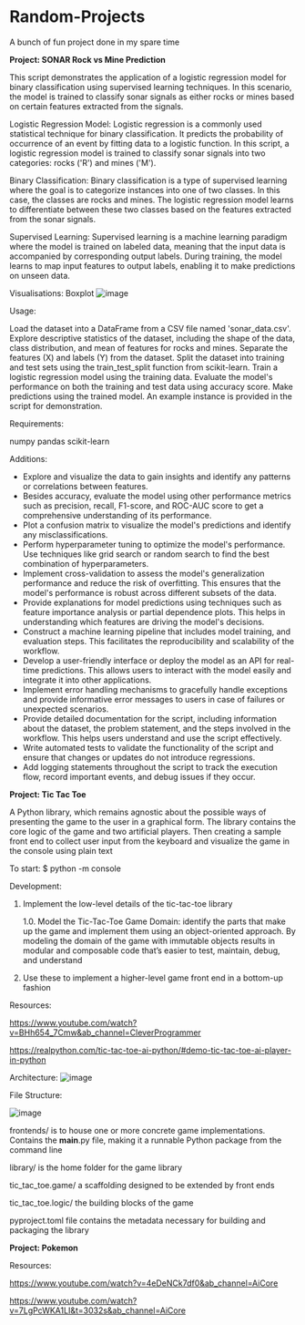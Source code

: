 # Random-Projects
A bunch of fun project done in my spare time



**Project: SONAR Rock vs Mine Prediction**

This script demonstrates the application of a logistic regression model for binary classification using supervised learning techniques. In this scenario, the model is trained to classify sonar signals as either rocks or mines based on certain features extracted from the signals.

Logistic Regression Model:
Logistic regression is a commonly used statistical technique for binary classification. It predicts the probability of occurrence of an event by fitting data to a logistic function. In this script, a logistic regression model is trained to classify sonar signals into two categories: rocks ('R') and mines ('M').

Binary Classification:
Binary classification is a type of supervised learning where the goal is to categorize instances into one of two classes. In this case, the classes are rocks and mines. The logistic regression model learns to differentiate between these two classes based on the features extracted from the sonar signals.

Supervised Learning:
Supervised learning is a machine learning paradigm where the model is trained on labeled data, meaning that the input data is accompanied by corresponding output labels. During training, the model learns to map input features to output labels, enabling it to make predictions on unseen data.

Visualisations:
Boxplot
![image](https://github.com/Millie-Jackson/Random-Projects/assets/100158073/192a86e6-2c3f-434a-ad37-697fc5d554a3)


Usage:

Load the dataset into a DataFrame from a CSV file named 'sonar_data.csv'.
Explore descriptive statistics of the dataset, including the shape of the data, class distribution, and mean of features for rocks and mines.
Separate the features (X) and labels (Y) from the dataset.
Split the dataset into training and test sets using the train_test_split function from scikit-learn.
Train a logistic regression model using the training data.
Evaluate the model's performance on both the training and test data using accuracy score.
Make predictions using the trained model. An example instance is provided in the script for demonstration.

Requirements:

numpy
pandas
scikit-learn

Additions:
- Explore and visualize the data to gain insights and identify any patterns or correlations between features.
- Besides accuracy, evaluate the model using other performance metrics such as precision, recall, F1-score, and ROC-AUC score to get a comprehensive understanding of its performance.
- Plot a confusion matrix to visualize the model's predictions and identify any misclassifications.
- Perform hyperparameter tuning to optimize the model's performance. Use techniques like grid search or random search to find the best combination of hyperparameters.
- Implement cross-validation to assess the model's generalization performance and reduce the risk of overfitting. This ensures that the model's performance is robust across different subsets of the data.
- Provide explanations for model predictions using techniques such as feature importance analysis or partial dependence plots. This helps in understanding which features are driving the model's decisions.
- Construct a machine learning pipeline that includes model training, and evaluation steps. This facilitates the reproducibility and scalability of the workflow.
- Develop a user-friendly interface or deploy the model as an API for real-time predictions. This allows users to interact with the model easily and integrate it into other applications.
- Implement error handling mechanisms to gracefully handle exceptions and provide informative error messages to users in case of failures or unexpected scenarios.
- Provide detailed documentation for the script, including information about the dataset, the problem statement, and the steps involved in the workflow. This helps users understand and use the script effectively.
- Write automated tests to validate the functionality of the script and ensure that changes or updates do not introduce regressions.
- Add logging statements throughout the script to track the execution flow, record important events, and debug issues if they occur.




**Project: Tic Tac Toe**

A Python library, which remains agnostic about the possible ways of presenting the game to the user in a graphical form. The library contains the core logic of the game and two artificial players. Then creating a sample front end to collect user input from the keyboard and visualize the game in the console using plain text

To start: $ python -m console

Development:

1. Implement the low-level details of the tic-tac-toe library

      1.0. Model the Tic-Tac-Toe Game Domain: identify the parts that make up the game and implement them using an object-oriented approach. By modeling the domain of the game with immutable objects results in modular and composable code that’s easier to test, maintain, debug, and understand
  
2. Use these to implement a higher-level game front end in a bottom-up fashion

  Resources: 
  
  https://www.youtube.com/watch?v=BHh654_7Cmw&ab_channel=CleverProgrammer
  
  https://realpython.com/tic-tac-toe-ai-python/#demo-tic-tac-toe-ai-player-in-python
              
  Architecture:
  ![image](https://user-images.githubusercontent.com/100158073/196910198-4294e3b5-c787-464b-9d2b-31e5965572fd.png)
  
  File Structure:
  
![image](https://user-images.githubusercontent.com/100158073/196912632-2200e5e9-08b0-4907-86f2-d24cbee77770.png)

frontends/  is to house one or more concrete game implementations. Contains the __main__.py file, making it a runnable Python package from the command line

library/ is the home folder for the game library 

  tic_tac_toe.game/ a scaffolding designed to be extended by front ends
  
  tic_tac_toe.logic/ the building blocks of the game
  
  pyproject.toml file contains the metadata necessary for building and packaging the library


  
**Project: Pokemon**

  Resources: 
  
  https://www.youtube.com/watch?v=4eDeNCk7df0&ab_channel=AiCore
              
  https://www.youtube.com/watch?v=7LgPcWKA1LI&t=3032s&ab_channel=AiCore
